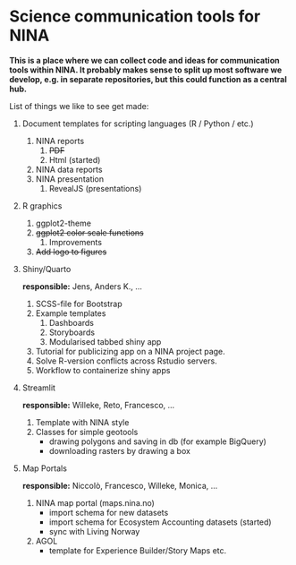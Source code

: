 # Science communication tools for NINA

**This is a place where we can collect code and ideas for communication tools within NINA. It probably makes sense to split up most software we develop, e.g. in separate repositories, but this could function as a central hub.**

List of things we like to see get made:

1. Document templates for scripting languages (R / Python / etc.)
    1. NINA reports
        1. ~~PDF~~
        2.  Html (started)
    2. NINA data reports
    3. NINA presentation
        1. RevealJS (presentations)
2. R graphics
    1. ggplot2-theme
    2. ~~ggplot2 color scale functions~~
        1. Improvements
    3. ~~Add logo to figures~~
3.  Shiny/Quarto
   
    **responsible:** Jens, Anders K., ... 
    1. SCSS-file for Bootstrap
    2. Example templates
        1. Dashboards
        2. Storyboards
        3. Modularised tabbed shiny app
    3. Tutorial for publicizing app on a NINA project page.
    4. Solve R-version conflicts across Rstudio servers.
    5. Workflow to containerize shiny apps

5. Streamlit

   **responsible:** Willeke, Reto, Francesco, ... 
    1. Template with NINA style
    2. Classes for simple geotools
       - drawing polygons and saving in db (for example BigQuery)
       - downloading rasters by drawing a box
4. Map Portals
   
    **responsible:** Niccolò, Francesco, Willeke, Monica, ... 
   1. NINA map portal (maps.nina.no)
      - import schema for new datasets
      - import schema for Ecosystem Accounting datasets (started)
      - sync with Living Norway 
    2. AGOL
       - template for Experience Builder/Story Maps etc.
    
